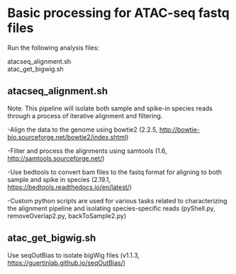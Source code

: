 
# Basic processing for ATAC-seq fastq files

Run the following analysis files:

atacseq_alignment.sh  
atac_get_bigwig.sh  

## atacseq_alignment.sh

Note. This pipeline will isolate both sample and spike-in species reads through a process of iterative alignment and filtering.

-Align the data to the genome using bowtie2 (2.2.5, http://bowtie-bio.sourceforge.net/bowtie2/index.shtml)

-Filter and process the alignments using samtools (1.6, http://samtools.sourceforge.net/)

-Use bedtools to convert bam files to the fastq format for aligning to both sample and spike in species (2.19.1, https://bedtools.readthedocs.io/en/latest/)

-Custom python scripts are used for various tasks related to characterizing the alignment pipeline and isolating species-specific reads (pyShell.py, removeOverlap2.py, backToSample2.py)

## atac_get_bigwig.sh

Use seqOutBias to isolate bigWig files (v1.1.3, https://guertinlab.github.io/seqOutBias/)
